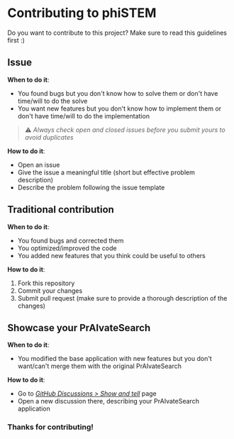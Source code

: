 # Contributing to phiSTEM

Do you want to contribute to this project? Make sure to read this guidelines first :)

## Issue

**When to do it**:

- You found bugs but you don't know how to solve them or don't have time/will to do the solve
- You want new features but you don't know how to implement them or don't have time/will to do the implementation

> ⚠️ _Always check open and closed issues before you submit yours to avoid duplicates_

**How to do it**:

- Open an issue
- Give the issue a meaningful title (short but effective problem description)
- Describe the problem following the issue template

## Traditional contribution

**When to do it**:

- You found bugs and corrected them
- You optimized/improved the code
- You added new features that you think could be useful to others

**How to do it**:

1. Fork this repository
2. Commit your changes
3. Submit pull request (make sure to provide a thorough description of the changes)


## Showcase your PrAIvateSearch

**When to do it**:

- You modified the base application with new features but you don't want/can't merge them with the original PrAIvateSearch

**How to do it**:

- Go to [_GitHub Discussions > Show and tell_](https://github.com/AstraBert/PrAIvateSearch/discussions/categories/show-and-tell) page
- Open a new discussion there, describing your PrAIvateSearch application

### Thanks for contributing!